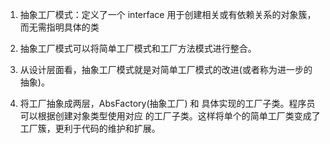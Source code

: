 


1) 抽象工厂模式：定义了一个 interface 用于创建相关或有依赖关系的对象簇，而无需指明具体的类

2) 抽象工厂模式可以将简单工厂模式和工厂方法模式进行整合。

3) 从设计层面看，抽象工厂模式就是对简单工厂模式的改进(或者称为进一步的抽象)。

4) 将工厂抽象成两层，AbsFactory(抽象工厂) 和 具体实现的工厂子类。程序员可以根据创建对象类型使用对应
   的工厂子类。这样将单个的简单工厂类变成了工厂簇，更利于代码的维护和扩展。